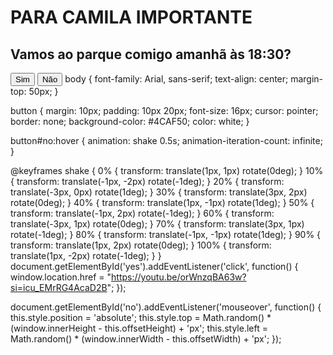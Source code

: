 # PARA CAMILA IMPORTANTE
<!DOCTYPE html>
<html lang="pt">
<head>
    <meta charset="UTF-8">
    <meta name="viewport" content="width=device-width, initial-scale=1.0">
    <title>Convite para o Parque</title>
    <link rel="stylesheet" href="styles.css">
</head>
<body>
    <h2>Vamos ao parque comigo amanhã às 18:30?</h2>
    <button id="yes">Sim</button>
    <button id="no">Não</button>
    <script src="script.js"></script>
</body>
</html>
body {
    font-family: Arial, sans-serif;
    text-align: center;
    margin-top: 50px;
}

button {
    margin: 10px;
    padding: 10px 20px;
    font-size: 16px;
    cursor: pointer;
    border: none;
    background-color: #4CAF50;
    color: white;
}

button#no:hover {
    animation: shake 0.5s;
    animation-iteration-count: infinite;
}

@keyframes shake {
    0% { transform: translate(1px, 1px) rotate(0deg); }
    10% { transform: translate(-1px, -2px) rotate(-1deg); }
    20% { transform: translate(-3px, 0px) rotate(1deg); }
    30% { transform: translate(3px, 2px) rotate(0deg); }
    40% { transform: translate(1px, -1px) rotate(1deg); }
    50% { transform: translate(-1px, 2px) rotate(-1deg); }
    60% { transform: translate(-3px, 1px) rotate(0deg); }
    70% { transform: translate(3px, 1px) rotate(-1deg); }
    80% { transform: translate(-1px, -1px) rotate(1deg); }
    90% { transform: translate(1px, 2px) rotate(0deg); }
    100% { transform: translate(1px, -2px) rotate(-1deg); }
}
document.getElementById('yes').addEventListener('click', function() {
    window.location.href = "https://youtu.be/orWnzqBA63w?si=icu_EMrRG4AcaD2B";
});

document.getElementById('no').addEventListener('mouseover', function() {
    this.style.position = 'absolute';
    this.style.top = Math.random() * (window.innerHeight - this.offsetHeight) + 'px';
    this.style.left = Math.random() * (window.innerWidth - this.offsetWidth) + 'px';
});
